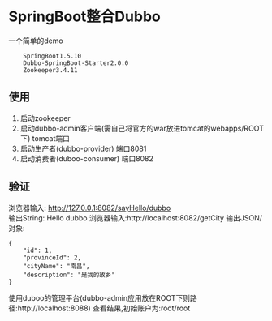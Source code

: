 # SpringBoot整合Dubbo
一个简单的demo
        
        SpringBoot1.5.10
        Dubbo-SpringBoot-Starter2.0.0
        Zookeeper3.4.11

## 使用
1. 启动zookeeper
2. 启动dubbo-admin客户端(需自己将官方的war放进tomcat的webapps/ROOT下) tomcat端口
3. 启动生产者(dubbo-provider) 端口8081
4. 启动消费者(duboo-consumer) 端口8082

## 验证
浏览器输入: http://127.0.0.1:8082/sayHello/dubbo  
输出String: Hello dubbo
浏览器输入:http://localhost:8082/getCity
输出JSON/对象:
    

    {
        "id": 1,
        "provinceId": 2,
        "cityName": "南昌",
        "description": "是我的故乡"
    }
   
使用duboo的管理平台(dubbo-admin应用放在ROOT下则路径:http://localhost:8088)
查看结果,初始账户为:root/root
